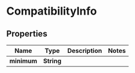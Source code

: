 # CompatibilityInfo

## Properties

| Name        | Type       | Description | Notes |
| ----------- | ---------- | ----------- | ----- |
| **minimum** | **String** |             |
